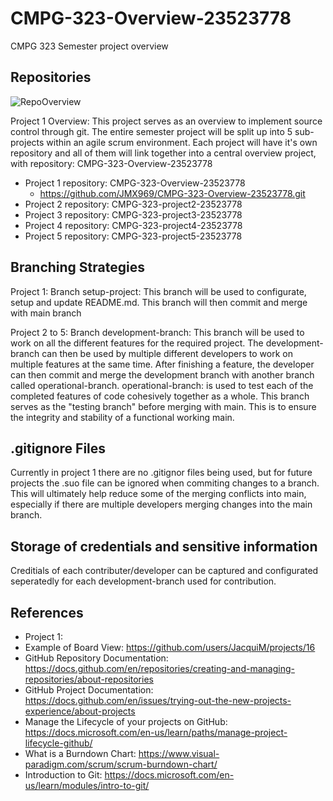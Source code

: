 # CMPG-323-Overview-23523778
CMPG 323 Semester project overview

## Repositories
![RepoOverview](https://user-images.githubusercontent.com/68903153/185241730-39007c88-da87-4e3a-9ca4-331c00e994b1.png)

Project 1 Overview: This project serves as an overview to implement source control through git.
The entire semester project will be split up into 5 sub-projects within an agile scrum environment.
Each project will have it's own repository and all of them will link together into a central overview project,
with repository: CMPG-323-Overview-23523778

* Project 1 repository: CMPG-323-Overview-23523778
  * https://github.com/JMX969/CMPG-323-Overview-23523778.git
* Project 2 repository: CMPG-323-project2-23523778
* Project 3 repository: CMPG-323-project3-23523778
* Project 4 repository: CMPG-323-project4-23523778
* Project 5 repository: CMPG-323-project5-23523778

## Branching Strategies
Project 1: Branch setup-project: This branch will be used to configurate, setup and update README.md.
This branch will then commit and merge with main branch

Project 2 to 5: Branch development-branch: This branch will be used to work on all the different features for the required project.
The development-branch can then be used by multiple different developers to work on multiple features at the same time.
After finishing a feature, the developer can then commit and merge the development branch with another branch called operational-branch.
operational-branch: is used to test each of the completed features of code cohesively together as a whole. This branch serves as the "testing branch"
before merging with main. This is to ensure the integrity and stability of a functional working main.

## .gitignore Files
Currently in project 1 there are no .gitignor files being used, but for future projects the .suo file can be ignored when commiting changes to a branch.
This will ultimately help reduce some of the merging conflicts into main, especially if there are multiple developers merging changes into the main branch.

## Storage of credentials and sensitive information
Creditials of each contributer/developer can be captured and configurated seperatedly for each development-branch used for contribution.

## References
* Project 1:
 * Example of Board View: https://github.com/users/JacquiM/projects/16
 * GitHub Repository Documentation: https://docs.github.com/en/repositories/creating-and-managing-repositories/about-repositories
 * GitHub Project Documentation: https://docs.github.com/en/issues/trying-out-the-new-projects-experience/about-projects
 * Manage the Lifecycle of your projects on GitHub: https://docs.microsoft.com/en-us/learn/paths/manage-project-lifecycle-github/
 * What is a Burndown Chart: https://www.visual-paradigm.com/scrum/scrum-burndown-chart/
 * Introduction to Git: https://docs.microsoft.com/en-us/learn/modules/intro-to-git/

